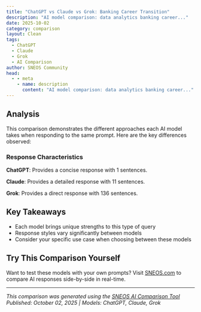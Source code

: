 ```yaml
---
title: "ChatGPT vs Claude vs Grok: Banking Career Transition"
description: "AI model comparison: data analytics banking career..."
date: 2025-10-02
category: comparison
layout: Clean
tags:
  - ChatGPT
  - Claude
  - Grok
  - AI Comparison
author: SNEOS Community
head:
  - - meta
    - name: description
      content: "AI model comparison: data analytics banking career..."
---
```


<ChatComparison
  title="ChatGPT vs Claude vs Grok: Banking Career Transition"
  prompt="data analytics banking career"
  :responses='{
    "ChatGPT": "Error calling OpenAI API.",
    "Claude": "# Data Analytics Banking Career Guide\n\n## **Career Overview**\nData analytics in banking involves using statistical methods, machine learning, and business intelligence to extract insights from financial data to drive decision-making, manage risks, and improve customer experiences.\n\n## **Key Roles \u0026 Responsibilities**\n\n### **Common Positions:**\n- **Data Analyst** - Entry-level analysis and reporting\n- **Senior Data Analyst** - Complex analysis and project leadership\n- **Data Scientist** - Advanced modeling and machine learning\n- **Business Intelligence Analyst** - Dashboard creation and business insights\n- **Risk Analytics Manager** - Credit and operational risk modeling\n- **Quantitative Analyst** - Mathematical modeling for trading/investments\n\n### **Typical Responsibilities:**\n- Credit risk assessment and modeling\n- Fraud detection and prevention\n- Customer segmentation and profiling\n- Regulatory reporting and compliance\n- Portfolio performance analysis\n- Market risk analysis\n- Customer lifetime value modeling\n\n## **Required Skills**\n\n### **Technical Skills:**\n- **Programming:** Python, R, SQL, SAS\n- **Databases:** SQL Server, Oracle, MongoDB\n- **Visualization:** Tableau, Power BI, Qlik\n- **Statistics:** Regression, hypothesis testing, time series\n- **Machine Learning:** Classification, clustering, neural networks\n- **Big Data:** Hadoop, Spark, cloud platforms (AWS, Azure)\n\n### **Soft Skills:**\n- Strong analytical thinking\n- Business acumen\n- Communication skills\n- Attention to detail\n- Problem-solving abilities\n\n## **Education \u0026 Qualifications**\n\n### **Typical Backgrounds:**\n- Statistics, Mathematics, Economics\n- Computer Science, Data Science\n- Finance, Business Analytics\n- Engineering with quantitative focus\n\n### **Valuable Certifications:**\n- CFA (Chartered Financial Analyst)\n- FRM (Financial Risk Manager)\n- SAS Certified Data Scientist\n- Microsoft/AWS/Google Cloud certifications\n- Tableau/Power BI certifications\n\n## **Career Progression**\n\n\u0060\u0060\u0060\nEntry Level \u2192 Mid-Level \u2192 Senior Level \u2192 Leadership\nData Analyst \u2192 Senior Analyst \u2192 Manager/Director \u2192 VP/Chief Data Officer\n(0-2 years) \u2192 (3-5 years) \u2192 (6-10 years) \u2192 (10\u002B years)\n\u0060\u0060\u0060\n\n## **Salary Expectations (US Market)**\n\n| Level | Salary Range |\n|-------|--------------|\n| Entry-level Analyst | $60K - $80K |\n| Mid-level Analyst | $80K - $120K |\n| Senior Analyst/Data Scientist | $120K - $180K |\n| Manager/Director | $150K - $250K |\n| VP/Chief Data Officer | $200K\u002B |\n\n*Note: Salaries vary significantly by location, bank size, and specialization*\n\n## **Industry Applications**\n\n### **Risk Management:**\n- Credit scoring models\n- Market risk calculations\n- Operational risk assessment\n- Stress testing\n\n### **Customer Analytics:**\n- Churn prediction\n- Cross-selling opportunities\n- Customer segmentation\n- Personalized marketing\n\n### **Regulatory Compliance:**\n- Anti-money laundering (AML)\n- Know Your Customer (KYC)\n- Basel III reporting\n- Stress testing requirements\n\n## **Getting Started**\n\n### **For Entry-Level:**\n1. Learn SQL and Excel thoroughly\n2. Gain proficiency in Python or R\n3. Understand basic banking products\n4. Build a portfolio with financial datasets\n5. Consider internships at banks or fintech companies\n\n### **For Career Changers:**\n1. Highlight transferable analytical skills\n2. Take banking/finance courses\n3. Obtain relevant certifications\n4. Network with banking professionals\n5. Consider contract or consulting roles initially\n\n## **Industry Trends**\n\n- **AI/ML Integration:** Advanced algorithms for decision-making\n- **Real-time Analytics:** Instant fraud detection and risk assessment\n- **Cloud Migration:** Moving analytics to cloud platforms\n- **Regulatory Technology:** Automated compliance and reporting\n- **Open Banking:** API-driven data sharing and analysis\n- **ESG Analytics:** Environmental, social, governance risk modeling\n\n## **Pros \u0026 Cons**\n\n### **Advantages:**\n\u2713 High demand and job security\n\u2713 Competitive compensation\n\u2713 Intellectually challenging work\n\u2713 Clear career progression\n\u2713 Opportunity to work with cutting-edge technology\n\n### **Challenges:**\n\u2717 Heavy regulatory environment\n\u2717 High-pressure, deadline-driven work\n\u2717 Continuous learning required\n\u2717 Long",
    "Grok": "A career in **data analytics within the banking sector** is a promising and high-demand field, as banks and financial institutions increasingly rely on data-driven decision-making to enhance customer experiences, manage risks, detect fraud, and optimize operations. Below is a detailed overview of pursuing a career in data analytics in banking, including key skills, job roles, educational requirements, and career progression.\n\n---\n\n### **Why Data Analytics in Banking?**\nBanks generate and store massive amounts of data daily\u2014transaction records, customer profiles, credit histories, market trends, and more. Data analytics helps transform this raw data into actionable insights. Key applications of data analytics in banking include:\n- **Customer Segmentation \u0026 Personalization**: Tailoring products and services (e.g., loans, credit cards) to specific customer needs.\n- **Fraud Detection \u0026 Prevention**: Identifying unusual patterns or behaviors to prevent fraudulent transactions.\n- **Risk Management**: Assessing credit risks, market risks, and operational risks using predictive models.\n- **Operational Efficiency**: Streamlining processes like loan approvals or customer support through automation and insights.\n- **Regulatory Compliance**: Ensuring adherence to financial regulations through accurate reporting and monitoring (e.g., Anti-Money Laundering - AML).\n\n---\n\n### **Key Skills for a Data Analytics Career in Banking**\nTo succeed in this field, a combination of technical, analytical, and domain-specific skills is essential:\n\n#### 1. **Technical Skills**\n- **Programming Languages**: Proficiency in Python, R, or SQL for data extraction, manipulation, and analysis.\n- **Data Visualization Tools**: Familiarity with tools like Tableau, Power BI, or QlikView to create dashboards and reports.\n- **Statistical Analysis**: Knowledge of statistical methods and hypothesis testing to interpret data.\n- **Machine Learning (ML)**: Understanding ML algorithms for predictive modeling (e.g., for credit scoring or fraud detection).\n- **Big Data Tools**: Exposure to platforms like Hadoop, Spark, or Apache Kafka for handling large datasets.\n- **Excel \u0026 Advanced Analytics**: Mastery of Excel, pivot tables, and macros for quick data analysis.\n\n#### 2. **Analytical \u0026 Problem-Solving Skills**\n- Ability to break down complex problems and derive meaningful insights from data.\n- Critical thinking to interpret trends and anomalies in financial data.\n\n#### 3. **Domain Knowledge**\n- Understanding of banking products (e.g., loans, mortgages, credit cards).\n- Familiarity with financial regulations and compliance (e.g., Basel norms, GDPR, KYC, AML).\n- Knowledge of risk management and fraud detection mechanisms.\n\n#### 4. **Soft Skills**\n- Communication: To present findings to non-technical stakeholders (e.g., bank managers, executives).\n- Collaboration: Working with cross-functional teams like IT, marketing, and risk departments.\n- Attention to Detail: Ensuring accuracy in data interpretation and reporting.\n\n---\n\n### **Job Roles in Data Analytics for Banking**\nA career in data analytics in banking offers a variety of roles depending on experience and specialization. Some common roles include:\n\n1. **Data Analyst (Entry-Level)**\n   - Focus: Cleaning, organizing, and analyzing data to generate reports.\n   - Responsibilities: Creating dashboards, identifying trends in customer behavior, and supporting business decisions.\n   - Tools: SQL, Excel, Tableau, Power BI.\n   - Salary Range: $50,000\u2013$70,000/year (varies by location and organization).\n\n2. **Data Scientist (Mid-Level to Senior)**\n   - Focus: Building predictive models and machine learning algorithms.\n   - Responsibilities: Developing credit scoring models, fraud detection systems, and customer segmentation algorithms.\n   - Tools: Python, R, TensorFlow, Scikit-learn.\n   - Salary Range: $80,000\u2013$120,000/year.\n\n3. **Business Intelligence (BI) Analyst**\n   - Focus: Translating data into actionable business strategies.\n   - Responsibilities: Creating BI reports, optimizing banking processes, and supporting decision-making for product launches or marketing campaigns.\n   - Tools: Power BI, Tableau, SQL.\n   - Salary Range: $60,000\u2013$90,000/year.\n\n4. **Risk Analyst (Specialized Role)**\n   - Focus: Analyzing data to assess and mitigate financial risks.\n   - Responsibilities: Building risk models for credit or market risks, ensuring regulatory compliance.\n   - Salary Range: $70,000\u2013$100,000/year.\n\n5. **Fraud Analyst (Specialized Role)**\n   - Focus: Monitoring transactions to detect and prevent fraudulent activities.\n   - Responsibilities: Developing anomaly detection systems, investigating suspicious patterns.\n   - Salary Range: $60,000\u2013$90,000/year.\n\n6. **Data Engineer (Technical Role)**\n   - Focus: Designing and maintaining data pipelines for analytics.\n   - Responsibilities: Ensuring data availability, integration, and quality for analytics teams.\n   - Tools: Hadoop, Spark, ETL processes.\n   - Salary Range: $90,000\u2013$130,000/year.\n\n7. **Chief Data Officer (CDO) (Leadership Role)**\n   - Focus: Overseeing data strategy and governance across the organization.\n   - Responsibilities: Leading data-driven transformation, ensuring data security and compliance.\n   - Salary Range: $150,000\u2013$250,000\u002B/year.\n\n---\n\n### **Educational Requirements**\n1. **Bachelor\u2019s Degree**: \n   - Common fields: Statistics, Mathematics, Computer Science, Economics, Finance, or Business Analytics.\n   - A background in finance or banking can be an added advantage.\n\n2. **Master\u2019s Degree (Optional but Beneficial)**:\n   - Programs like MBA (with a focus on Analytics), Master\u2019s in Data Science, or Financial Analytics.\n   - Helpful for advancing to senior roles like Data Scientist or CDO.\n\n3. **Certifications** (Highly Recommended):\n   - **Certified Analytics Professional (CAP)**: General analytics certification.\n   - **Microsoft Certified: Azure Data Fundamentals**: For cloud-based data analytics.\n   - **Tableau Desktop Specialist**: For data visualization.\n   - **SAS Certified Data Scientist**: For advanced statistical modeling.\n   - **Certified Financial Analyst (CFA)**: Useful for roles involving financial modeling and risk analysis.\n   - **FRM (Financial Risk Manager)**: For risk analytics roles.\n\n4. **Online Courses**:\n   - Platforms like Coursera, edX, or Udemy offer courses in data analytics, Python, SQL, and machine learning.\n   - Google Data Analytics Professional Certificate or IBM Data Science Certificate are great for beginners.\n\n---\n\n### **Steps to Start a Career in Data Analytics in Banking**\n1. **Build a Strong Foundation**:\n   - Learn the basics of data analytics, statistics, and programming (Python, SQL).\n   - Understand banking operations and terminology (e.g., loans, deposits, risk management).\n\n2. **Gain Relevant Skills**:\n   - Take online courses or certifications in data analytics and visualization tools.\n   - Work on projects like customer segmentation or fraud detection using publicly available datasets (e.g., Kaggle).\n\n3. **Pursue Entry-Level Roles**:\n   - Apply for positions like Data Analyst or BI Analyst in banks or financial institutions.\n   - Look for internships or trainee programs in banking analytics.\n\n4. **Network and Build Experience**:\n   - Join professional groups on LinkedIn or attend industry events to connect with banking analytics professionals.\n   - Work on real-world problems in banking, such as fraud detection or customer behavior analysis.\n\n5. **Specialize and Grow**:\n   - Choose a niche like risk analytics, fraud detection, or customer analytics.\n   - Pursue advanced certifications or a master\u2019s degree for senior roles.\n\n---\n\n### **Top Employers in Banking for Data Analytics**\n- **Global Banks**: JPMorgan Chase, Bank of America, Citigroup, HSBC, Barclays.\n- **Regional Banks**: Look for opportunities in local or regional banks in your area.\n- **FinTech Companies**: PayPal, Square, Stripe, Revolut (these often have a strong focus on analytics).\n- **Consulting Firms**: Deloitte, PwC, EY, and KPMG often have banking analytics divisions.\n- **Regulatory Bodies**: Central banks (e.g., Federal Reserve, Reserve Bank of India) may hire for data roles.\n\n---\n\n### **Challenges in Data Analytics in Banking**\n- **Data Privacy \u0026 Security**: Handling sensitive customer data requires strict adherence to regulations like GDPR or CCPA.\n- **Complex Regulations**: Banking is heavily regulated, so analytics solutions must comply with local and international laws.\n- **Data Quality Issues**: Incomplete or inaccurate data can lead to faulty insights.\n- **High Pressure**: Decisions based on analytics (e.g., fraud detection) often have significant financial implications.\n\n---\n\n### **Career Growth \u0026 Future Outlook**\n- **Demand**: The demand for data analytics professionals in banking is growing rapidly due to digital transformation and the rise of FinTech.\n- **Salary Growth**: With experience and specialization, salaries can increase significantly, especially in roles like Data Scientist or CDO.\n- **Emerging Trends**: Focus on AI, machine learning, and blockchain analytics is shaping the future of banking analytics.\n- **Job Security**: As banks continue to invest in data-driven strategies, analytics roles are considered recession-resistant.\n\n---\n\n### **Resources to Get Started**\n- **Books**:\n  - \u0022Python for Data Analysis\u0022 by Wes McKinney.\n  - \u0022Storytelling with Data\u0022 by Cole Nussbaumer Knaflic.\n  - \u0022The Data Science Handbook\u0022 by Field Cady.\n- **Websites**:\n  - Kaggle (for datasets and competitions).\n  - Towards Data Science (for articles and tutorials).\n- **Communities**:\n  - Join LinkedIn groups like \u0022Data Science in Banking\u0022 or \u0022Financial Analytics Professionals.\u0022\n  - Participate in forums like Reddit\u2019s r/datascience or r/analytics.\n\n---\n\nA career in data analytics in banking offers a blend of technical challenges and business impact, making it ideal for individuals who enjoy problem-solving and have an interest in finance. Start by building your skills, gaining experience, and networking within the industry to carve out a successful path. If you have specific questions or need guidance on a particular aspect (e.g.,"
  }'
  published-date="14:08"
/>

## Analysis

This comparison demonstrates the different approaches each AI model takes when responding to the same prompt. Here are the key differences observed:

### Response Characteristics

**ChatGPT**: Provides a concise response with 1 sentences. 

**Claude**: Provides a detailed response with 11 sentences. 

**Grok**: Provides a direct response with 136 sentences. 

## Key Takeaways

- Each model brings unique strengths to this type of query
- Response styles vary significantly between models
- Consider your specific use case when choosing between these models

## Try This Comparison Yourself

Want to test these models with your own prompts? Visit [SNEOS.com](https://sneos.com) to compare AI responses side-by-side in real-time.

---

*This comparison was generated using the [SNEOS AI Comparison Tool](https://sneos.com)*
*Published: October 02, 2025 | Models: ChatGPT, Claude, Grok*
